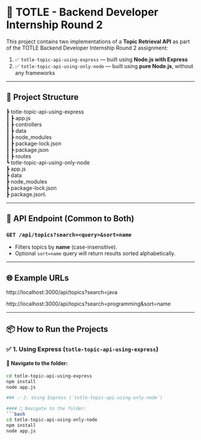 # 🚀 TOTLE - Backend Developer Internship Round 2

This project contains two implementations of a **Topic Retrieval API** as part of the TOTLE Backend Developer Internship Round 2 assignment:

1. ✅ `totle-topic-api-using-express` — built using **Node.js with Express**
2. ✅ `totle-topic-api-using-only-node` — built using **pure Node.js**, without any frameworks

---

## 📂 Project Structure 
┣ totle-topic-api-using-express\
┃ ┣ app.js\
┃ ┣ controllers\
┃ ┣ data\
┃ ┣ node_modules\
┃ ┣ package-lock.json\
┃ ┣ package.json\
┃ ┣ routes\
┗ totle-topic-api-using-only-node\
  ┣ app.js\
  ┣ data\
  ┣ node_modules\
  ┣ package-lock.json\
  ┣ package.json\

---

## 🧪 API Endpoint (Common to Both)

### `GET /api/topics?search=<query>&sort=name`

- Filters topics by **name** (case-insensitive).
- Optional `sort=name` query will return results sorted alphabetically.

---

## 🌐 Example URLs

http://localhost:3000/api/topics?search=java 

http://localhost:3000/api/topics?search=programming&sort=name


---

## 📦 How to Run the Projects

### ✅ 1. Using Express (`totle-topic-api-using-express`)

#### 📁 Navigate to the folder:
```bash
cd totle-topic-api-using-express
npm install
node app.js

### ✅ 2. Using Express (`totle-topic-api-using-only-node`)

#### 📁 Navigate to the folder:
```bash
cd totle-topic-api-using-only-node
npm install
node app.js


